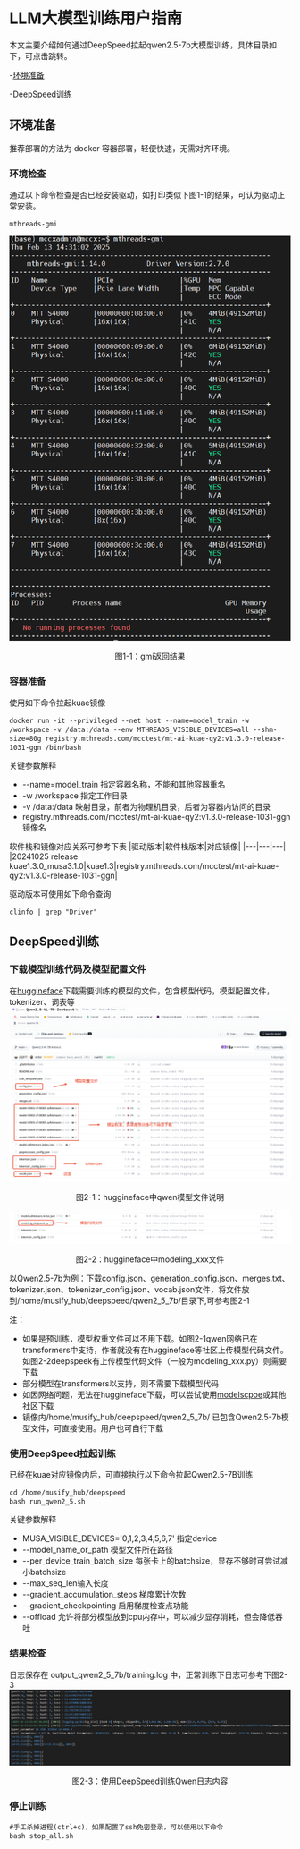 # LLM大模型训练用户指南
本文主要介绍如何通过DeepSpeed拉起qwen2.5-7b大模型训练，具体目录如下，可点击跳转。

-[环境准备](#环境准备)

-[DeepSpeed训练](#DeepSpeed训练)


## 环境准备
推荐部署的方法为 docker 容器部署，轻便快速，无需对齐环境。
### 环境检查
通过以下命令检查是否已经安装驱动，如打印类似下图1-1的结果，可认为驱动正常安装。
```
mthreads-gmi
```
![图1-1：gmi返回结果](../resources/gmi_success_result.png)
<center>图1-1：gmi返回结果</center> 

### 容器准备
使用如下命令拉起kuae镜像
```
docker run -it --privileged --net host --name=model_train -w /workspace -v /data:/data --env MTHREADS_VISIBLE_DEVICES=all --shm-size=80g registry.mthreads.com/mcctest/mt-ai-kuae-qy2:v1.3.0-release-1031-ggn /bin/bash 
```
关键参数解释
* --name=model_train 指定容器名称，不能和其他容器重名
* -w /workspace 指定工作目录
* -v /data:/data 映射目录，前者为物理机目录，后者为容器内访问的目录
* registry.mthreads.com/mcctest/mt-ai-kuae-qy2:v1.3.0-release-1031-ggn 镜像名

软件栈和镜像对应关系可参考下表
|驱动版本|软件栈版本|对应镜像|
|---|---|---|
|20241025 release kuae1.3.0_musa3.1.0|kuae1.3|registry.mthreads.com/mcctest/mt-ai-kuae-qy2:v1.3.0-release-1031-ggn|

驱动版本可使用如下命令查询
```
clinfo | grep "Driver"
```
## DeepSpeed训练
### 下载模型训练代码及模型配置文件
在[huggineface](https://huggingface.co/)下载需要训练的模型的文件，包含模型代码，模型配置文件，tokenizer、词表等
![图2-1：huggineface中qwen模型文件说明](../resources/hf_modelfile_qwen.png)
<center>图2-1：huggineface中qwen模型文件说明</center> 

![图2-2：huggineface中modeling_xxx文件](../resources/hf_modelfile_deepseek.png)
<center>图2-2：huggineface中modeling_xxx文件</center> 

以Qwen2.5-7b为例：下载config.json、generation_config.json、merges.txt、tokenizer.json、tokenizer_config.json、vocab.json文件，将文件放到/home/musify_hub/deepspeed/qwen2_5_7b/目录下,可参考图2-1

注：
* 如果是预训练，模型权重文件可以不用下载。如图2-1qwen网络已在transformers中支持，作者就没有在huggineface等社区上传模型代码文件。如图2-2deepspeek有上传模型代码文件（一般为modeling_xxx.py）则需要下载
* 部分模型在transformers以支持，则不需要下载模型代码
* 如因网络问题，无法在huggineface下载，可以尝试使用[modelscpoe](https://www.modelscope.cn/home)或其他社区下载
* 镜像内/home/musify_hub/deepspeed/qwen2_5_7b/ 已包含Qwen2.5-7b模型文件，可直接使用。用户也可自行下载
### 使用DeepSpeed拉起训练
已经在kuae对应镜像内后，可直接执行以下命令拉起Qwen2.5-7B训练
```
cd /home/musify_hub/deepspeed
bash run_qwen2_5.sh
```
关键参数解释
* MUSA_VISIBLE_DEVICES='0,1,2,3,4,5,6,7' 指定device
* --model_name_or_path 模型文件所在路径
* --per_device_train_batch_size 每张卡上的batchsize，显存不够时可尝试减小batchsize
* --max_seq_len输入长度
* --gradient_accumulation_steps 梯度累计次数
* --gradient_checkpointing 启用梯度检查点功能
* --offload 允许将部分模型放到cpu内存中，可以减少显存消耗，但会降低吞吐
### 结果检查
日志保存在 output_qwen2_5_7b/training.log 中，正常训练下日志可参考下图2-3
![图2-3：使用DeepSpeed训练Qwen日志内容](../resources/deepspeed_qwen_train_result.png)
<center>图2-3：使用DeepSpeed训练Qwen日志内容</center> 

### 停止训练
```
#手工杀掉进程(ctrl+c)，如果配置了ssh免密登录，可以使用以下命令
bash stop_all.sh
```
